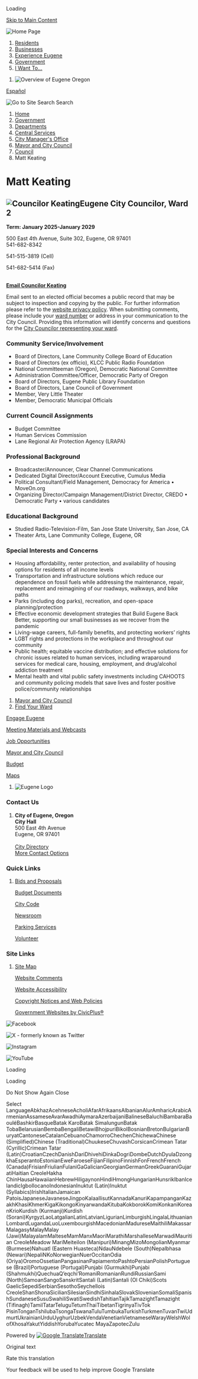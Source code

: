 Loading

[Skip to Main Content](https://www.eugene-or.gov/4628/)

![Home Page](https://www.eugene-or.gov/ImageRepository/Document?documentID=55269)

1. [Residents](https://www.eugene-or.gov/4512/Residents)
2. [Businesses](https://www.eugene-or.gov/642/Businesses)
3. [Experience Eugene](https://www.eugene-or.gov/643/Experience-Eugene)
4. [Government](https://www.eugene-or.gov/35/Government)
5. [I Want To...](https://www.eugene-or.gov/84/I-Want-To)

<!--THE END-->

1. ![Overview of Eugene Oregon](https://www.eugene-or.gov/ImageRepository/Document?documentID=55271 "Overview of Eugene Oregon")

[Español](https://www.eugene-or.gov/4056)

![Go to Site Search](https://www.eugene-or.gov/ImageRepository/Document?documentID=55046) Search

1. [Home](https://www.eugene-or.gov)
2. [Government](https://www.eugene-or.gov/35/Government)
3. [Departments](https://www.eugene-or.gov/9/Departments)
4. [Central Services](https://www.eugene-or.gov/99/Central-Services)
5. [City Manager's Office](https://www.eugene-or.gov/101/City-Managers-Office)
6. [Mayor and City Council](https://www.eugene-or.gov/537/Mayor-and-City-Council)
7. [Council](https://www.eugene-or.gov/2608/Council)
8. Matt Keating

# Matt Keating

## ![Councilor Keating ](https://www.eugene-or.gov/ImageRepository/Document?documentId=65326)Eugene City Councilor, Ward 2

**Term: January 2025-January 2029**

500 East 4th Avenue, Suite 302, Eugene, OR 97401  
541-682-8342

541-515-3819 (Cell)

541-682-5414 (Fax)  
 

[**Email Councilor Keating**](mailto:mkeating@eugene-or.gov)

Email sent to an elected official becomes a public record that may be subject to inspection and copying by the public. For further information please refer to the [website privacy policy](https://www.eugene-or.gov/1353). When submitting comments, please include your [ward number](https://www.eugene-or.gov/532) or address in your communication to the City Council. Providing this information will identify concerns and questions for the [City Councilor representing your ward](https://www.eugene-or.gov/537).

### Community Service/Involvement

- Board of Directors, Lane Community College Board of Education
- Board of Directors (ex officio), KLCC Public Radio Foundation
- National Committeeman (Oregon), Democratic National Committee
- Administration Committee/Officer, Democratic Party of Oregon
- Board of Directors, Eugene Public Library Foundation
- Board of Directors, Lane Council of Government
- Member, Very Little Theater
- Member, Democratic Municipal Officials

### Current Council Assignments

- Budget Committee
- Human Services Commission
- Lane Regional Air Protection Agency (LRAPA)

### **Professional Background**

- Broadcaster/Announcer, Clear Channel Communications
- Dedicated Digital Director/Account Executive, Cumulus Media
- Political Consultant/Field Management, Democracy for America • MoveOn.org
- Organizing Director/Campaign Management/District Director, CREDO • Democratic Party • various candidates

### Educational Background

- Studied Radio-Television-Film, San Jose State University, San Jose, CA
- Theater Arts, Lane Community College, Eugene, OR

### Special Interests and Concerns

- Housing affordability, renter protection, and availability of housing options for residents of all income levels
- Transportation and infrastructure solutions which reduce our dependence on fossil fuels while addressing the maintenance, repair, replacement and reimagining of our roadways, walkways, and bike paths
- Parks (including dog parks), recreation, and open-space planning/protection
- Effective economic development strategies that Build Eugene Back Better, supporting our small businesses as we recover from the pandemic
- Living-wage careers, full-family benefits, and protecting workers’ rights
- LGBT rights and protections in the workplace and throughout our community
- Public health; equitable vaccine distribution; and effective solutions for chronic issues related to human services, including wraparound services for medical care, housing, employment, and drug/alcohol addiction treatment
- Mental health and vital public safety investments including CAHOOTS and community policing models that save lives and foster positive police/community relationships

<!--THE END-->

1. [Mayor and City Council](https://www.eugene-or.gov/537/Mayor-and-City-Council)
2. [Find Your Ward](https://www.eugene-or.gov/532/Find-Your-Ward)

[Engage Eugene](https://engage.eugene-or.gov)

[Meeting Materials and Webcasts](https://www.eugene-or.gov/3360)

[Job Opportunities](https://www.eugene-or.gov/111/Jobs)

[Mayor and City Council](https://www.eugene-or.gov/537)

[Budget](https://www.eugene-or.gov/106/Budget)

[Maps](https://mapping.eugene-or.gov)

<!--THE END-->

1. ![Eugene Logo](https://www.eugene-or.gov/ImageRepository/Document?documentID=55048 "Eugene Logo")

### Contact Us

1. **City of Eugene, Oregon**  
   **City Hall**  
   500 East 4th Avenue  
   Eugene, OR 97401  
      
   [City Directory](https://www.eugene-or.gov/Directory.aspx)  
   [More Contact Options](https://www.eugene-or.gov/1614)

### Quick Links

1. [Bids and Proposals](https://www.eugene-or.gov/108/Purchasing)
   
   [Budget Documents](https://eugene-or.gov/4484/Budget-Document-Archives)
   
   [City Code](https://eugene.municipal.codes)
   
   [Newsroom](https://www.eugene-or.gov/3219/Newsroom)
   
   [Parking Services](https://www.eugene-or.gov/776/Parking)
   
   [Volunteer](https://www.eugene-or.gov/370/Internship-and-Volunteer-Opportunities)

### Site Links

1. [Site Map](https://www.eugene-or.gov/sitemap.aspx)
   
   [Website Comments](https://www.eugene-or.gov/FormCenter/Central-Services-38/Website-Comments-494)
   
   [Website Accessibility](https://www.eugene-or.gov/1348/Website-Accessibility)
   
   [Copyright Notices and Web Policies](https://www.eugene-or.gov/1349/Copyright)
   
   [Government Websites by CivicPlus®](https://civicplus.com/referral)

![Facebook](https://www.eugene-or.gov/ImageRepository/Document?documentID=55049)

![X - formerly known as Twitter](https://www.eugene-or.gov/ImageRepository/Document?documentID=73084)

![Instagram](https://www.eugene-or.gov/ImageRepository/Document?documentID=55050)

![YouTube](https://www.eugene-or.gov/ImageRepository/Document?documentID=55052)

Loading

Loading

Do Not Show Again Close

Select LanguageAbkhazAcehneseAcholiAfarAfrikaansAlbanianAlurAmharicArabicArmenianAssameseAvarAwadhiAymaraAzerbaijaniBalineseBaluchiBambaraBaouléBashkirBasqueBatak KaroBatak SimalungunBatak TobaBelarusianBembaBengaliBetawiBhojpuriBikolBosnianBretonBulgarianBuryatCantoneseCatalanCebuanoChamorroChechenChichewaChinese (Simplified)Chinese (Traditional)ChuukeseChuvashCorsicanCrimean Tatar (Cyrillic)Crimean Tatar (Latin)CroatianCzechDanishDariDhivehiDinkaDogriDombeDutchDyulaDzongkhaEsperantoEstonianEweFaroeseFijianFilipinoFinnishFonFrenchFrench (Canada)FrisianFriulianFulaniGaGalicianGeorgianGermanGreekGuaraniGujaratiHaitian CreoleHakha ChinHausaHawaiianHebrewHiligaynonHindiHmongHungarianHunsrikIbanIcelandicIgboIlocanoIndonesianInuktut (Latin)Inuktut (Syllabics)IrishItalianJamaican PatoisJapaneseJavaneseJingpoKalaallisutKannadaKanuriKapampanganKazakhKhasiKhmerKigaKikongoKinyarwandaKitubaKokborokKomiKonkaniKoreanKrioKurdish (Kurmanji)Kurdish (Sorani)KyrgyzLaoLatgalianLatinLatvianLigurianLimburgishLingalaLithuanianLombardLugandaLuoLuxembourgishMacedonianMadureseMaithiliMakassarMalagasyMalayMalay (Jawi)MalayalamMalteseMamManxMaoriMarathiMarshalleseMarwadiMauritian CreoleMeadow MariMeiteilon (Manipuri)MinangMizoMongolianMyanmar (Burmese)Nahuatl (Eastern Huasteca)NdauNdebele (South)Nepalbhasa (Newari)NepaliNKoNorwegianNuerOccitanOdia (Oriya)OromoOssetianPangasinanPapiamentoPashtoPersianPolishPortuguese (Brazil)Portuguese (Portugal)Punjabi (Gurmukhi)Punjabi (Shahmukhi)QuechuaQʼeqchiʼRomaniRomanianRundiRussianSami (North)SamoanSangoSanskritSantali (Latin)Santali (Ol Chiki)Scots GaelicSepediSerbianSesothoSeychellois CreoleShanShonaSicilianSilesianSindhiSinhalaSlovakSlovenianSomaliSpanishSundaneseSusuSwahiliSwatiSwedishTahitianTajikTamazightTamazight (Tifinagh)TamilTatarTeluguTetumThaiTibetanTigrinyaTivTok PisinTonganTshilubaTsongaTswanaTuluTumbukaTurkishTurkmenTuvanTwiUdmurtUkrainianUrduUyghurUzbekVendaVenetianVietnameseWarayWelshWolofXhosaYakutYiddishYorubaYucatec MayaZapotecZulu

Powered by [![Google Translate](https://www.gstatic.com/images/branding/googlelogo/1x/googlelogo_color_42x16dp.png)Translate](https://translate.google.com)

Original text

Rate this translation

Your feedback will be used to help improve Google Translate